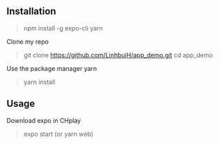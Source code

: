 ## Installation

>npm install -g expo-cli yarn

Clone my repo

>git clone https://github.com/LinhbuiH/app_demo.git
cd app_demo

Use the package manager yarn

>yarn install


## Usage
Download expo in CHplay  
>expo start (or yarn web)

 